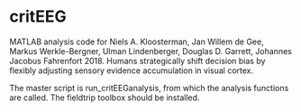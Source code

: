 # critEEG
MATLAB analysis code for Niels A. Kloosterman, Jan Willem de Gee, Markus Werkle-Bergner, Ulman Lindenberger, Douglas D. Garrett, Johannes Jacobus Fahrenfort 2018. Humans strategically shift decision bias by flexibly adjusting sensory evidence accumulation in visual cortex.

The master script is run_critEEGanalysis, from which the analysis functions are called. The fieldtrip toolbox should be installed.
